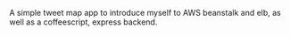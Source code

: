 A simple tweet map app to introduce myself to AWS beanstalk 
and elb, as well as a coffeescript, express backend.
